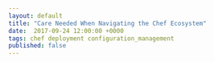 ```yaml
---
layout: default
title: "Care Needed When Navigating the Chef Ecosystem"
date:  2017-09-24 12:00:00 +0000
tags: chef deployment configuration_management
published: false
---
```

